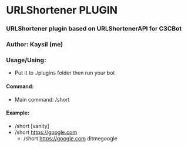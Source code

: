# URLShortener PLUGIN #
### URLShortener plugin based on URLShortenerAPI for C3CBot
### Author: Kaysil (me) ##

### Usage/Using:
- Put it to ./plugins folder then run your bot
#### Command:
- Main command: /short

#### Example:
- /short <url> [vanity]<br>
- /short https://google.com<br>
  - /short https://google.com ditmegoogle
